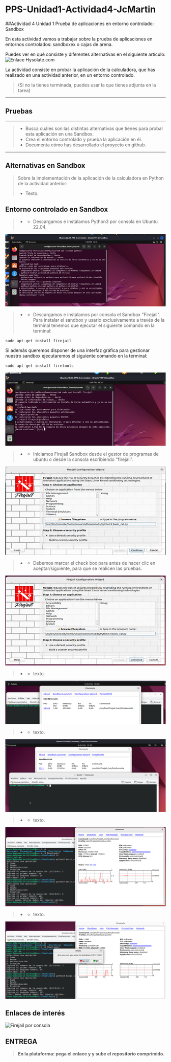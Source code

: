 # PPS-Unidad1-Actividad4-JcMartin
##Actividad 4 Unidad 1 Prueba de aplicaciones en entorno controlado: Sandbox


En esta actividad vamos a trabajar sobre la prueba de aplicaciones en entornos controlados: sandboxex o cajas de arena.

Puedes ver en qué consiste y diferentes alternativas en el siguiente artículo:![Enlace Hysolate.com](https://www.hysolate.com/learn/sandboxing/what-is-app-sandboxing/)

La actividad consiste en probar la aplicación de la calculadora, que has realizado en una actividad anterior, en un entorno controlado.
> (Si no la tienes terminada, puedes usar la que tienes adjunta en la tarea)

---
## Pruebas
---
> -    Busca cuáles son las distintas alternativas que tienes para probar esta aplicación en una Sandbox.
> -    Crea el entorno controlado y prueba la aplicación en él.
> -    Documenta cómo has desarrollado el proyecto en github.
---

## Alternativas en Sandbox

> Sobre la implementación de la aplicación de la calculadora en Python de la actividad anterior:
> - Texto.

## Entorno controlado en Sandbox

> - - Descargamos e instalamos Python3 por consola en Ubuntu 22.04.

![Instalar Firejail](img/Ubuntu-sandbox1.png)

> - - Descargamos e instalamos por consola el Sandbox "Firejail".
Para instalar el sandbox y usarlo exclusivamente a través de la terminal tenemos que ejecutar el siguiente comando en la terminal:

    sudo apt-get install firejail

Si además queremos disponer de una interfaz gráfica para gestionar nuestro sandbox ejecutaremos el siguiente comando en la terminal:

    sudo apt-get install firetools


![Instalar Firejail](img/Ubuntu-sandbox2.png)

> - - Iniciamos Firejail Sandbox desde el gestor de programas de ubuntu o desde la consola escribiendo "firejail".

![Instalar Firejail](img/Ubuntu-sandbox3.png)

> - - Debemos marcar el check box para antes de hacer clic en aceptar/siguiente, para que se realicen las pruebas.

![Instalar Firejail](img/Ubuntu-sandbox4.png)

> - - texto.

![Instalar Firejail](img/Ubuntu-sandbox5.png)

> - - texto.

![Instalar Firejail](img/Ubuntu-sandbox6.png)

> - - texto.

![Instalar Firejail](img/Ubuntu-sandbox7.png)

> - - texto.

![Instalar Firejail](img/Ubuntu-sandbox8.png)


## Enlaces de interés

![Firejail por consola](https://geekland.eu/firejail-sandbox-para-linux/)

## ENTREGA

>__En la plataforma: pega el enlace y y sube el repositorio comprimido.__

